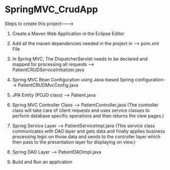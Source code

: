 # SpringMVC_CrudApp

Steps to create this project--->

1) Create a Maven Web Application in the Eclipse Editor

2) Add all the maven dependencies needed in the project in --> pom.xml File

3) In Spring MVC, The DispatcherServlet needs to be declared and mapped for processing 
   all requests --> PatientCRUDServiceInitializer.java

4) Spring MVC Bean Configuration using Java-based Spring configuration--> PatientCRUDMvcConfig.java

5) JPA Entity (POJO class) --> Patient.java

6) Spring MVC Controller Class --> PatientController.java (The controller class  will take care of client requests and uses service classes
to perform database specific operations and then returns the view pages.)

7) Spring Service Layer --> PatientServiceImpl.java (This service class communicates with DAO layer and gets data and finally applies business processing logic 
on those data and sends to the controller layer which then pass to the presentation layer for displaying on view.)

8) Spring DAO Layer --> PatientDAOImpl.java

9) Build and Run an application
